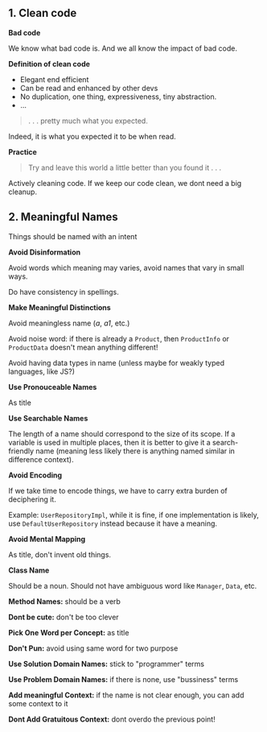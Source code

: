 
## 1. Clean code

**Bad code**

We know what bad code is. And we all know the impact of bad code. 

**Definition of clean code**
- Elegant end efficient
- Can be read and enhanced by other devs
- No duplication, one thing, expressiveness, tiny abstraction.
- ...

>. . . pretty much what you expected.

Indeed, it is what you expected it to be when read.

**Practice**

>Try and leave this world a little better than you found it . . .

Actively cleaning code. If we keep our code clean, we dont need a big cleanup.

## 2. Meaningful Names

Things should be named with an intent

**Avoid Disinformation**

Avoid words which meaning may varies, avoid names that vary in small ways.

Do have consistency in spellings.

**Make Meaningful Distinctions**

Avoid meaningless name (*a*, *a1*, etc.)

Avoid noise word: if there is already a `Product`, then `ProductInfo` or `ProductData` doesn't mean anything different!

Avoid having data types in name (unless maybe for weakly typed languages, like JS?)

**Use Pronouceable Names**

As title

**Use Searchable Names**

The length of a name should correspond to the size of its scope. If a variable is used in multiple places, then it is better to give it a search-friendly name (meaning less likely there is anything named similar in difference context).

**Avoid Encoding**

If we take time to encode things, we have to carry extra burden of deciphering it.

Example: `UserRepositoryImpl`, while it is fine, if one implementation is likely, use `DefaultUserRepository` instead because it have a meaning.

**Avoid Mental Mapping**

As title, don't invent old things.

**Class Name**

Should be a noun. Should not have ambiguous word like `Manager`, `Data`, etc.

**Method Names:** should be a verb

**Dont be cute:** don't be too clever

**Pick One Word per Concept:** as title

**Don't Pun:** avoid using same word for two purpose

**Use Solution Domain Names:** stick to "programmer" terms

**Use Problem Domain Names:** if there is none, use "bussiness" terms

**Add meaningful Context:** if the name is not clear enough, you can add some context to it 

**Dont Add Gratuitous Context:** dont overdo the previous point!


